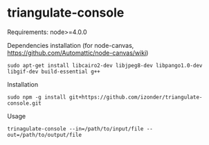 # triangulate-console

Requirements: node>=4.0.0

Dependencies installation (for node-canvas, https://github.com/Automattic/node-canvas/wiki)
```
sudo apt-get install libcairo2-dev libjpeg8-dev libpango1.0-dev libgif-dev build-essential g++
```

Installation
```
sudo npm -g install git+https://github.com/izonder/triangulate-console.git
```

Usage
```
trinagulate-console --in=/path/to/input/file --out=/path/to/output/file
```